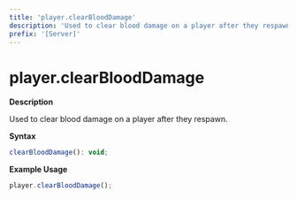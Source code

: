 ```yaml
---
title: 'player.clearBloodDamage'
description: 'Used to clear blood damage on a player after they respawn.'
prefix: '[Server]'
---
```


# player.clearBloodDamage

**Description**

Used to clear blood damage on a player after they respawn.

**Syntax**

```js
clearBloodDamage(): void;
```

**Example Usage**

```js
player.clearBloodDamage();
```

